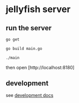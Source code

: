 # jellyfish server

## run the server

``` bash
go get

go build main.go

./main 
```

then open [http://localhost:8180]

## development

see [development docs](./docs/development.md)